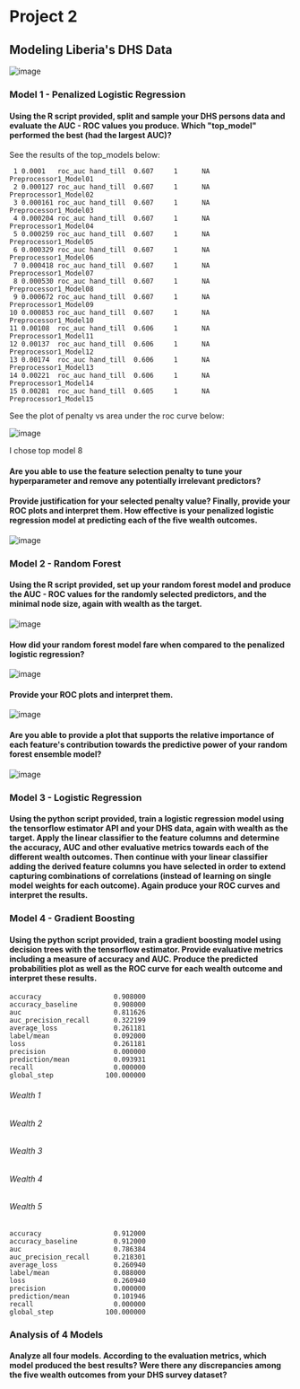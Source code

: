 
# Project 2

## Modeling Liberia's DHS Data


![image](https://user-images.githubusercontent.com/78870884/117078002-12fed900-ad07-11eb-9b7a-d9518ca292f3.png)

### Model 1 - Penalized Logistic Regression


#### Using the R script provided, split and sample your DHS persons data and evaluate the AUC - ROC values you produce. Which "top_model" performed the best (had the largest AUC)?

See the results of the top_models below:

```
 1 0.0001   roc_auc hand_till  0.607     1      NA Preprocessor1_Model01
 2 0.000127 roc_auc hand_till  0.607     1      NA Preprocessor1_Model02
 3 0.000161 roc_auc hand_till  0.607     1      NA Preprocessor1_Model03
 4 0.000204 roc_auc hand_till  0.607     1      NA Preprocessor1_Model04
 5 0.000259 roc_auc hand_till  0.607     1      NA Preprocessor1_Model05
 6 0.000329 roc_auc hand_till  0.607     1      NA Preprocessor1_Model06
 7 0.000418 roc_auc hand_till  0.607     1      NA Preprocessor1_Model07
 8 0.000530 roc_auc hand_till  0.607     1      NA Preprocessor1_Model08
 9 0.000672 roc_auc hand_till  0.607     1      NA Preprocessor1_Model09
10 0.000853 roc_auc hand_till  0.607     1      NA Preprocessor1_Model10
11 0.00108  roc_auc hand_till  0.606     1      NA Preprocessor1_Model11
12 0.00137  roc_auc hand_till  0.606     1      NA Preprocessor1_Model12
13 0.00174  roc_auc hand_till  0.606     1      NA Preprocessor1_Model13
14 0.00221  roc_auc hand_till  0.606     1      NA Preprocessor1_Model14
15 0.00281  roc_auc hand_till  0.605     1      NA Preprocessor1_Model15
```

See the plot of penalty vs area under the roc curve below:



![image](https://user-images.githubusercontent.com/78870884/117159799-94e61500-ad8e-11eb-8e51-ae0f4ad16b17.png)

I chose top model 8 

#### Are you able to use the feature selection penalty to tune your hyperparameter and remove any potentially irrelevant predictors? 

#### Provide justification for your selected penalty value? Finally, provide your ROC plots and interpret them. How effective is your penalized logistic regression model at predicting each of the five wealth outcomes.

![image](https://user-images.githubusercontent.com/78870884/117162132-8698f880-ad90-11eb-8880-3e0ff360fc50.png)


### Model 2 - Random Forest

#### Using the R script provided, set up your random forest model and produce the AUC - ROC values for the randomly selected predictors, and the minimal node size, again with wealth as the target. 

![image](https://user-images.githubusercontent.com/78870884/117163599-cdd3b900-ad91-11eb-9daf-39e6e18fd11d.png)


#### How did your random forest model fare when compared to the penalized logistic regression? 

![image](https://user-images.githubusercontent.com/78870884/117164193-636f4880-ad92-11eb-844b-0b114cfd6cd0.png)


#### Provide your ROC plots and interpret them. 

![image](https://user-images.githubusercontent.com/78870884/117164445-a0d3d600-ad92-11eb-9504-d9446431c9aa.png)

#### Are you able to provide a plot that supports the relative importance of each feature's contribution towards the predictive power of your random forest ensemble model?

![image](https://user-images.githubusercontent.com/78870884/117164493-aa5d3e00-ad92-11eb-80ae-c89bc76c2ca7.png)


### Model 3 - Logistic Regression

#### Using the python script provided, train a logistic regression model using the tensorflow estimator API and your DHS data, again with wealth as the target. Apply the linear classifier to the feature columns and determine the accuracy, AUC and other evaluative metrics towards each of the different wealth outcomes. Then continue with your linear classifier adding the derived feature columns you have selected in order to extend capturing combinations of correlations (instead of learning on single model weights for each outcome). Again produce your ROC curves and interpret the results.

### Model 4 - Gradient Boosting

#### Using the python script provided, train a gradient boosting model using decision trees with the tensorflow estimator. Provide evaluative metrics including a measure of accuracy and AUC. Produce the predicted probabilities plot as well as the ROC curve for each wealth outcome and interpret these results.

```
accuracy                  0.908000
accuracy_baseline         0.908000
auc                       0.811626
auc_precision_recall      0.322199
average_loss              0.261181
label/mean                0.092000
loss                      0.261181
precision                 0.000000
prediction/mean           0.093931
recall                    0.000000
global_step             100.000000
```

###### Wealth 1

###### Wealth 2

###### Wealth 3

###### Wealth 4

###### Wealth 5

```
accuracy                  0.912000
accuracy_baseline         0.912000
auc                       0.786384
auc_precision_recall      0.218301
average_loss              0.260940
label/mean                0.088000
loss                      0.260940
precision                 0.000000
prediction/mean           0.101946
recall                    0.000000
global_step             100.000000
```



### Analysis of 4 Models

#### Analyze all four models. According to the evaluation metrics, which model produced the best results? Were there any discrepancies among the five wealth outcomes from your DHS survey dataset?

